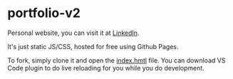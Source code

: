 # portfolio-v2

Personal website, you can visit it at [LinkedIn](https://www.linkedin.com/in/aiden-erdogan/).  

It's just static JS/CSS, hosted for free using Github Pages.

To fork, simply clone it and open the [index.hmtl](./index.html) file.  You can download VS Code plugin to do live reloading for you while you do development.
